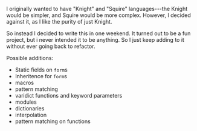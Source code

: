 I originally wanted to have "Knight" and "Squire" languages---the Knight would be simpler, and Squire would be more complex. However, I decided against it, as I like the purity of just Knight. 

So instead I decided to write this in one weekend. It turned out to be a fun project, but i never intended it to be anything. So I just keep adding to it without ever going back to refactor.

Possible additions:
- Static fields on `form`s
- Inheritence for `form`s
- macros
- pattern matching
- varidict functions and keyword parameters
- modules
- dictionaries
- interpolation
- pattern matching on functions

